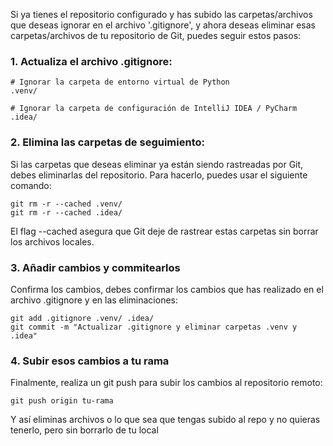 Si ya tienes el repositorio configurado y has subido las carpetas/archivos que deseas ignorar en el archivo '.gitignore',
y ahora deseas eliminar esas carpetas/archivos de tu repositorio de Git, puedes seguir estos pasos:

### 1. Actualiza el archivo .gitignore:
```
# Ignorar la carpeta de entorno virtual de Python
.venv/

# Ignorar la carpeta de configuración de IntelliJ IDEA / PyCharm
.idea/
```
### 2. Elimina las carpetas de seguimiento:

Si las carpetas que deseas eliminar ya están siendo rastreadas por Git, debes eliminarlas del repositorio. Para hacerlo, puedes usar el siguiente comando:

```
git rm -r --cached .venv/
git rm -r --cached .idea/
```
El flag --cached asegura que Git deje de rastrear estas carpetas sin borrar los archivos locales.

### 3. Añadir cambios y commitearlos
Confirma los cambios, debes confirmar los cambios que has realizado en el archivo .gitignore y en las eliminaciones:

```
git add .gitignore .venv/ .idea/
git commit -m "Actualizar .gitignore y eliminar carpetas .venv y .idea"
``` 
### 4. Subir esos cambios a tu rama
Finalmente, realiza un git push para subir los cambios al repositorio remoto:
```
git push origin tu-rama
```
Y así eliminas archivos o lo que sea que tengas subido al repo y no quieras tenerlo, pero sin borrarlo de tu local